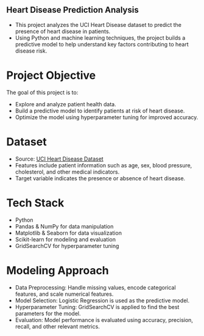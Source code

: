 ## Heart Disease Prediction Analysis
- This project analyzes the UCI Heart Disease dataset to predict the presence of heart disease in patients.
- Using Python and machine learning techniques, the project builds a predictive model to help understand key factors contributing to heart disease risk.

# Project Objective
The goal of this project is to:
- Explore and analyze patient health data.
- Build a predictive model to identify patients at risk of heart disease.
- Optimize the model using hyperparameter tuning for improved accuracy.

# Dataset
- Source: [UCI Heart Disease Dataset](https://archive.ics.uci.edu/dataset/45/heart+disease)
- Features include patient information such as age, sex, blood pressure, cholesterol, and other medical indicators.
- Target variable indicates the presence or absence of heart disease.

# Tech Stack
- Python
- Pandas & NumPy for data manipulation
- Matplotlib & Seaborn for data visualization
- Scikit-learn for modeling and evaluation
- GridSearchCV for hyperparameter tuning

# Modeling Approach
- Data Preprocessing: Handle missing values, encode categorical features, and scale numerical features.
- Model Selection: Logistic Regression is used as the predictive model.
- Hyperparameter Tuning: GridSearchCV is applied to find the best parameters for the model.
- Evaluation: Model performance is evaluated using accuracy, precision, recall, and other relevant metrics.
